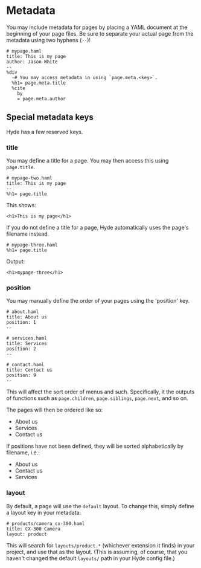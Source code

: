 Metadata
========

You may include metadata for pages by placing a YAML document at the beginning
of your page files. Be sure to separate your actual page from the metadata
using two hyphens (`--`)!

    # mypage.haml
    title: This is my page
    author: Jason White
    --
    %div
      -# You may access metadata in using `page.meta.<key>`.
      %h1= page.meta.title
      %cite
        by
        = page.meta.author

Special metadata keys
---------------------

Hyde has a few reserved keys.

### title

You may define a title for a page. You may then access this using `page.title`.

    # mypage-two.haml
    title: This is my page
    --
    %h1= page.title

This shows:

    <h1>This is my page</h1>

If you do not define a title for a page, Hyde automatically uses the page's
filename instead.

    # mypage-three.haml
    %h1= page.title

Output:

    <h1>mypage-three</h1>

### position

You may manually define the order of your pages using the 'position' key.

    # about.haml
    title: About us
    position: 1
    --

    # services.haml
    title: Services
    position: 2
    --

    # contact.haml
    title: Contact us
    position: 9
    --

This will affect the sort order of menus and such. Specifically, it the
outputs of functions such as `page.children`, `page.siblings`, `page.next`,
and so on.

The pages will then be ordered like so:

  - About us
  - Services
  - Contact us

If positions have not been defined, they will be sorted alphabetically by
filename, i.e.:

  - About us
  - Contact us
  - Services

### layout

By default, a page will use the `default` layout. To change this, simply
define a layout key in your metadata:

    # products/camera_cx-300.haml
    title: CX-300 Camera
    layout: product

This will search for `layouts/product.*` (whichever extension it finds) in
your project, and use that as the layout. (This is assuming, of course, that
you haven't changed the default `layouts/` path in your Hyde config file.)
